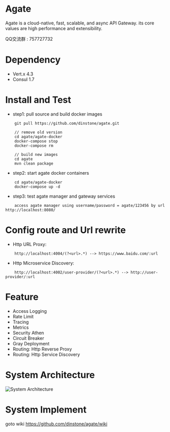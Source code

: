 # Agate
Agate is a cloud-native, fast, scalable, and async API Gateway. its core values are high performance and extensibility.

QQ交流群 : 757727732

# Dependency
- Vert.x 4.3
- Consul 1.7

# Install and Test
- step1: pull source and build docker images

```
	git pull https://github.com/dinstone/agate.git
	
	// remove old version
	cd agate/agate-docker
	docker-compose stop
	docker-compose rm
	
	// build new images
	cd agate
	mvn clean package
```

- step2: start agate docker containers

```
	cd agate/agate-docker
	docker-compose up -d	
```

- step3: test agate manager and gateway services

```
	access agate manager using username/password = agate/123456 by url http://localhost:8080/	
```

# Config route and Url rewrite
- Http URL Proxy:

```
	http://localhost:4004/(?<url>.*) --> https://www.baidu.com/:url
```
- Http Microservice Discovery: 

```
	http://localhost:4002/user-provider/(?<url>.*) --> http://user-provider/:url
```

# Feature
- Access Logging
- Rate Limit
- Tracing
- Metrics
- Security Athen
- Circuit Breaker
- Gray Deployment
- Routing: Http Reverse Proxy
- Routing: Http Service Discovery

# System Architecture
![System Architecture](https://github.com/dinstone/agate/wiki/imgs/arch00.png)

# System Implement
goto wiki https://github.com/dinstone/agate/wiki
